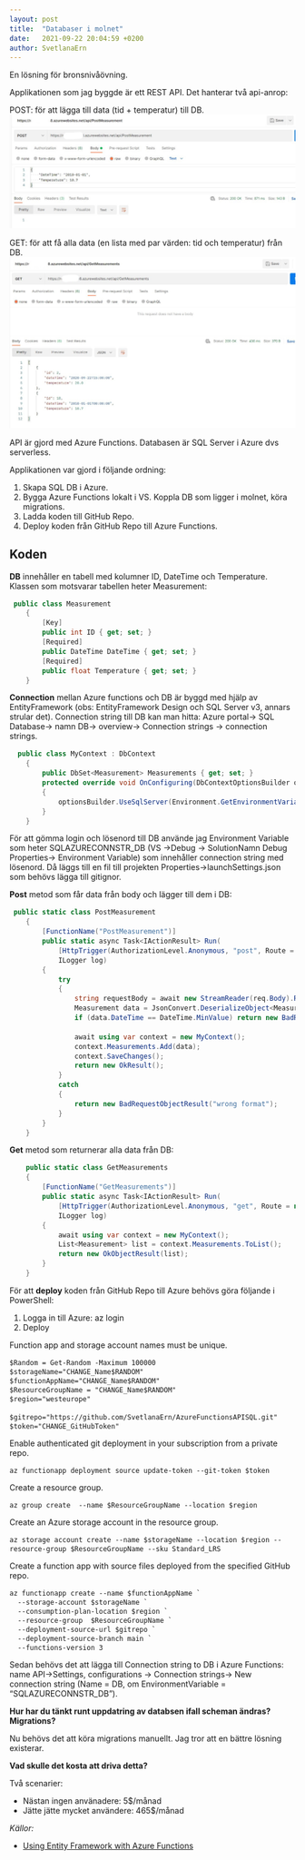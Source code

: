 ```yaml
---
layout: post
title:  "Databaser i molnet"
date:   2021-09-22 20:04:59 +0200
author: SvetlanaErn
---
```

En lösning för bronsnivåövning.


Applikationen som jag byggde är ett REST API. Det hanterar två api-anrop:


POST: för att lägga till data (tid + temperatur) till DB.
<img src="/post.jpg"/>


GET:  för att få alla data (en lista med par värden: tid och temperatur) från DB.
<img src="/get.jpg"/>


API är gjord med Azure Functions. Databasen är SQL Server i Azure dvs serverless.  


Applikationen var gjord i följande ordning:
1. Skapa SQL DB i Azure.
2. Bygga Azure Functions lokalt i VS. Koppla DB som ligger i molnet, köra migrations.
3. Ladda koden till GitHub Repo.
4. Deploy koden från GitHub Repo till Azure Functions.

## Koden

**DB** innehåller en tabell med kolumner ID, DateTime och Temperature. Klassen som motsvarar tabellen heter Measurement:
```csharp
 public class Measurement
    {
        [Key]
        public int ID { get; set; }
        [Required]
        public DateTime DateTime { get; set; }
        [Required]
        public float Temperature { get; set; }
    }
```


**Connection** mellan Azure functions och DB är byggd med hjälp av EntityFramework (obs: EntityFramework Design och SQL Server v3, annars strular det). Connection string till DB kan man hitta: Azure portal-> SQL Database-> namn DB-> overview-> Connection strings -> connection strings.
```csharp
  public class MyContext : DbContext
    {
        public DbSet<Measurement> Measurements { get; set; }
        protected override void OnConfiguring(DbContextOptionsBuilder optionsBuilder)
        {
            optionsBuilder.UseSqlServer(Environment.GetEnvironmentVariable("SQLAZURECONNSTR_DB"));
        }
    }
```
För att gömma login och lösenord till DB använde jag Environment Variable som heter SQLAZURECONNSTR_DB (VS ->Debug -> SolutionNamn Debug Properties-> Environment Variable) som innehåller connection string med lösenord. Då läggs till en fil till projekten Properties->launchSettings.json som behövs lägga till gitignor.


**Post** metod som får data från body och lägger till dem i DB:
```csharp
 public static class PostMeasurement
    {
        [FunctionName("PostMeasurement")]
        public static async Task<IActionResult> Run(
            [HttpTrigger(AuthorizationLevel.Anonymous, "post", Route = null)] HttpRequest req,
            ILogger log)
        {
            try
            {
                string requestBody = await new StreamReader(req.Body).ReadToEndAsync();
                Measurement data = JsonConvert.DeserializeObject<Measurement>(requestBody);
                if (data.DateTime == DateTime.MinValue) return new BadRequestObjectResult("date missing");

                await using var context = new MyContext();
                context.Measurements.Add(data);
                context.SaveChanges();
                return new OkResult();
            }
            catch
            {
                return new BadRequestObjectResult("wrong format");
            }
        }
    }
```


**Get** metod som returnerar alla data från DB:
```csharp
    public static class GetMeasurements
    {
        [FunctionName("GetMeasurements")]
        public static async Task<IActionResult> Run(
            [HttpTrigger(AuthorizationLevel.Anonymous, "get", Route = null)] HttpRequest req,
            ILogger log)
        {
            await using var context = new MyContext();
            List<Measurement> list = context.Measurements.ToList();
            return new OkObjectResult(list);
        }
    }
```


För att **deploy** koden från GitHub Repo till Azure behövs göra följande i PowerShell:
1. Logga in till Azure: az login
2. Deploy


Function app and storage account names must be unique.
```console
$Random = Get-Random -Maximum 100000
$storageName="CHANGE_Name$RANDOM"
$functionAppName="CHANGE_Name$RANDOM"
$ResourceGroupName = "CHANGE_Name$RANDOM" 
$region="westeurope"

$gitrepo="https://github.com/SvetlanaErn/AzureFunctionsAPISQL.git"
$token="CHANGE_GitHubToken"
```
Enable authenticated git deployment in your subscription from a private repo.
```console
az functionapp deployment source update-token --git-token $token
```
Create a resource group.
```console
az group create  --name $ResourceGroupName --location $region
```
Create an Azure storage account in the resource group.
```console
az storage account create --name $storageName --location $region --resource-group $ResourceGroupName --sku Standard_LRS
```
Create a function app with source files deployed from the specified GitHub repo.
```console
az functionapp create --name $functionAppName `
  --storage-account $storageName `
  --consumption-plan-location $region `
  --resource-group  $ResourceGroupName `
  --deployment-source-url $gitrepo `
  --deployment-source-branch main `
  --functions-version 3
```


Sedan behövs det att lägga till Connection string to DB i Azure Functions: name API->Settings, configurations -> Connection strings-> New connection string (Name = DB, om EnvironmentVariable = “SQLAZURECONNSTR_DB”).


**Hur har du tänkt runt uppdatring av databsen ifall scheman ändras? Migrations?**


Nu behövs det att köra migrations manuellt. Jag tror att en bättre lösning existerar.


**Vad skulle det kosta att driva detta?**


Två scenarier:
* Nästan ingen använadere: 5$/månad
* Jätte jätte mycket användere: 465$/månad


*Källor:*


* [Using Entity Framework with Azure Functions](https://dev.to/azure/using-entity-framework-with-azure-functions-50aa)




